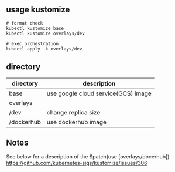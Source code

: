 
## usage kustomize

```base
# format check
kubectl kustomize base
kubectl kustomize overlays/dev

# exec orchestration
kubectl apply -k overlays/dev
```

## directory

| directory    | description                          |
|--|--|
| base         |  use google cloud service(GCS) image |
| overlays     |                                      |
|   /dev       |  change replica size                 |
|   /dockerhub |  use dockerhub image                 |

## Notes
See below for a description of the $patch(use [overlays/docerhub])
https://github.com/kubernetes-sigs/kustomize/issues/306


